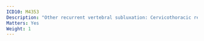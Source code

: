 ```yaml
---
ICD10: M4353
Description: "Other recurrent vertebral subluxation: Cervicothoracic region"
Matters: Yes
Weight: 1
---
```

